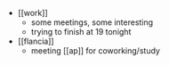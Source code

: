 - [[work]]
  - some meetings, some interesting
  - trying to finish at 19 tonight
- [[flancia]]
  - meeting [[ap]] for coworking/study
